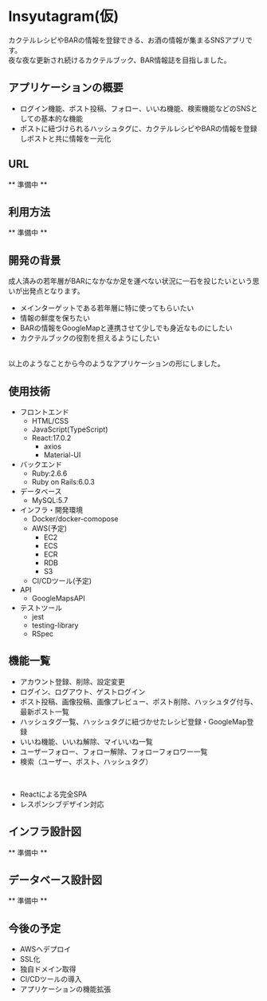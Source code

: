 # Insyutagram(仮)
カクテルレシピやBARの情報を登録できる、お酒の情報が集まるSNSアプリです。
<br>
夜な夜な更新され続けるカクテルブック、BAR情報誌を目指しました。


## アプリケーションの概要
- ログイン機能、ポスト投稿、フォロー、いいね機能、検索機能などのSNSとしての基本的な機能
- ポストに紐づけられるハッシュタグに、カクテルレシピやBARの情報を登録しポストと共に情報を一元化

## URL
** 準備中 **

## 利用方法
** 準備中 **

## 開発の背景
成人済みの若年層がBARになかなか足を運べない状況に一石を投じたいという思いが出発点となります。
- メインターゲットである若年層に特に使ってもらいたい
- 情報の鮮度を保ちたい
- BARの情報をGoogleMapと連携させて少しでも身近なものにしたい
- カクテルブックの役割を担えるようにしたい
<br>
以上のようなことから今のようなアプリケーションの形にしました。

## 使用技術
- フロントエンド
  - HTML/CSS
  - JavaScript(TypeScript)
  - React:17.0.2
    - axios
    - Material-UI
- バックエンド
  - Ruby:2.6.6
  - Ruby on Rails:6.0.3
- データベース
  - MySQL:5.7
- インフラ・開発環境
  - Docker/docker-comopose
  - AWS(予定)
    - EC2
    - ECS
    - ECR
    - RDB
    - S3
  - CI/CDツール(予定)
- API
  - GoogleMapsAPI
- テストツール
  - jest
  - testing-library
  - RSpec

## 機能一覧
- アカウント登録、削除、設定変更
- ログイン、ログアウト、ゲストログイン
- ポスト投稿、画像投稿、画像プレビュー、ポスト削除、ハッシュタグ付与、最新ポスト一覧
- ハッシュタグ一覧、ハッシュタグに紐づかせたレシピ登録・GoogleMap登録
- いいね機能、いいね解除、マイいいね一覧
- ユーザーフォロー、フォロー解除、フォローフォロワー一覧
- 検索（ユーザー、ポスト、ハッシュタグ）

<br>

- Reactによる完全SPA
- レスポンシブデザイン対応

## インフラ設計図
** 準備中 **

## データベース設計図
** 準備中 **

## 今後の予定
- AWSへデプロイ
- SSL化
- 独自ドメイン取得
- CI/CDツールの導入
- アプリケーションの機能拡張
